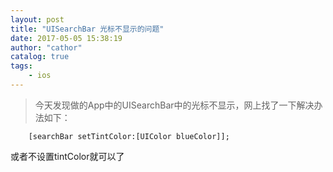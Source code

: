 ```yaml
---
layout: post
title: "UISearchBar 光标不显示的问题"
date: 2017-05-05 15:38:19
author: "cathor"
catalog: true
tags:
    - ios
---
```



> 今天发现做的App中的UISearchBar中的光标不显示，网上找了一下解决办法如下：

``` ObjC
	[searchBar setTintColor:[UIColor blueColor]];
```

或者不设置tintColor就可以了

